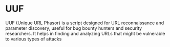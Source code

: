 # UUF
UUF (Unique URL Phasor) is a script designed for URL reconnaissance and parameter discovery, useful for bug bounty hunters and security researchers. It helps in finding and analyzing URLs that might be vulnerable to various types of attacks

